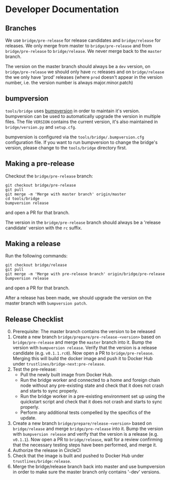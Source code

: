 # Developer Documentation

## Branches

We use `bridge/pre-release` for release candidates and
`bridge/release` for releases. We only merge from master to
`bridge/pre-release` and from `bridge/pre-release` to
`bridge/release`.
We never merge back to the `master` branch.

The version on the master branch should always be a `dev` version, on
`bridge/pre-release` we should only have `rc` releases and on
`bridge/release` the we only have 'prod' releases (where `prod`
doesn't appear in the version number, i.e. the version number is
always major.minor.patch)

## bumpversion

`tools/bridge` uses [bumpversion](https://pypi.org/project/bumpversion/) in order
to maintain it's version. bumpversion can be used to automatically upgrade the version
in multiple files. The file `VERSION` contains the current version,
it's also maintained in `bridge/version.py` and `setup.cfg`.

bumpversion is configured via the `tools/bridge/.bumpversion.cfg`
configuration file. If you want to run bumpversion to change the
bridge's version, please change to the `tools/bridge` directory first.

## Making a pre-release

Checkout the `bridge/pre-release` branch:

```
git checkout bridge/pre-release
git pull
git merge -m 'Merge with master branch' origin/master
cd tools/bridge
bumpversion release
```

and open a PR for that branch.

The version in the `bridge/pre-release` branch should always be a
'release candidate' version with the `rc` suffix.

## Making a release

Run the following commands:

```
git checkout bridge/release
git pull
git merge -m 'Merge with pre-release branch' origin/bridge/pre-release
bumpversion release
```

and open a PR for that branch.

After a release has been made, we should upgrade the version on the
master branch with `bumpversion patch`.

## Release Checklist

0. Prerequisite: The master branch contains the version to be
   released
1. Create a new branch `bridge/prepare/pre-release-<version>` based
   on `bridge/pre-release` and merge the `master` branch into it.
   Bump the version with
   `bumpversion release`.
   Verify that the version is a release candidate (e.g. `v0.1.1.rc0`).
   Now open a PR to `bridge/pre-release`.
   Merging this will build the docker image and push it to Docker
   Hub under `trustlines/bridge-next:pre-release`.
2. Test the pre-release:
   - Pull the newly built image from Docker Hub.
   - Run the bridge worker and connected to a home and foreign chain
     node without any pre-existing state and check that it does not
     crash and starts to sync properly.
   - Run the bridge worker in a pre-existing environment set up using
     the quickstart script and check that it does not crash and
     starts to sync properly.
   - Perform any additional tests compelled by the specifics of the
     update.
3. Create a new branch `bridge/prepare/release-<version>` based on
   `bridge/release` and merge `bridge/pre-release` into it.
   Bump the version with
   `bumpversion release`
   and verify that the version is a release (e.g. `v0.1.1`).
   Now open a PR to `bridge/release`, wait for a
   review confirming that the necessary testing steps have been
   performed, and merge it.
4. Authorize the release in CircleCI
5. Check that the image is built and pushed to Docker Hub under
   `trustlines/bridge:release`.
6. Merge the bridge/release branch back into master and use
   bumpversion in order to make sure the master branch only contains
   '-dev' versions.
